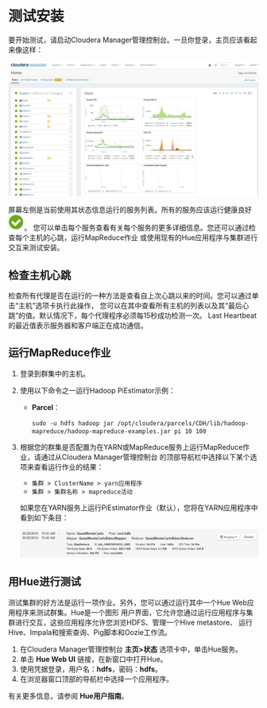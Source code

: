 测试安装
================================================================================
要开始测试，请启动Cloudera Manager管理控制台。一旦你登录，主页应该看起来像这样：

![cloudera Manager管理控制台](img/1.jpeg)

屏幕左侧是当前使用其状态信息运行的服务列表。所有的服务应该运行健康良好 ![健康良好](img/2.jpeg)。
您可以单击每个服务查看有关每个服务的更多详细信息。您还可以通过检查每个主机的心跳，运行MapReduce作业
或使用现有的Hue应用程序与集群进行交互来测试安装。

## 检查主机心跳
检查所有代理是否在运行的一种方法是查看自上次心跳以来的时间。您可以通过单击“主机”选项卡执行此操作，
您可以在其中查看所有主机的列表以及其“最后心跳”的值。默认情况下，每个代理程序必须每15秒成功检测一次。
Last Heartbeat的最近值表示服务器和客户端正在成功通信。

## 运行MapReduce作业
1. 登录到群集中的主机。
2. 使用以下命令之一运行Hadoop PiEstimator示例：
    + **Parcel**：
        ```shell
        sudo -u hdfs hadoop jar /opt/cloudera/parcels/CDH/lib/hadoop-mapreduce/hadoop-mapreduce-examples.jar pi 10 100
        ```
3. 根据您的群集是否配置为在YARN或MapReduce服务上运行MapReduce作业，请通过从Cloudera Manager管理控制台
的顶部导航栏中选择以下某个选项来查看运行作业的结果：
    + `集群 > ClusterName > yarn应用程序`
    + `集群 > 集群名称 > mapreduce活动`

   如果您在YARN服务上运行PiEstimator作业（默认），您将在YARN应用程序中看到如下条目：

   ![yarn应用程序](img/3.png)

## 用Hue进行测试
测试集群的好方法是运行一项作业。另外，您可以通过运行其中一个Hue Web应用程序来测试群集。Hue是一个图形
用户界面，它允许您通过运行应用程序与集群进行交互，这些应用程序允许您浏览HDFS、管理一个Hive metastore、
运行Hive、Impala和搜索查询、Pig脚本和Oozie工作流。
1. 在Cloudera Manager管理控制台 **主页>状态** 选项卡中，单击Hue服务。
2. 单击 **Hue Web UI** 链接，在新窗口中打开Hue。
3. 使用凭据登录，用户名：**hdfs**，密码：**hdfs**。
4. 在浏览器窗口顶部的导航栏中选择一个应用程序。

有关更多信息，请参阅 **Hue用户指南**。
